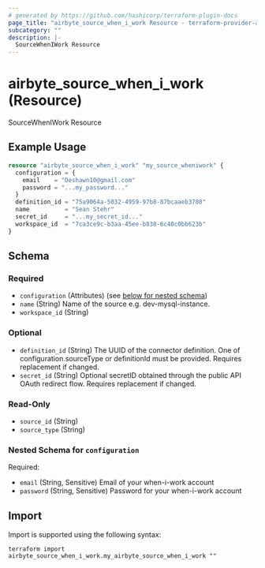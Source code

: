 ```yaml
---
# generated by https://github.com/hashicorp/terraform-plugin-docs
page_title: "airbyte_source_when_i_work Resource - terraform-provider-airbyte"
subcategory: ""
description: |-
  SourceWhenIWork Resource
---
```


# airbyte_source_when_i_work (Resource)

SourceWhenIWork Resource

## Example Usage

```terraform
resource "airbyte_source_when_i_work" "my_source_wheniwork" {
  configuration = {
    email    = "Deshawn10@gmail.com"
    password = "...my_password..."
  }
  definition_id = "75a9064a-5032-4959-97b8-87bcaaeb3780"
  name          = "Sean Stehr"
  secret_id     = "...my_secret_id..."
  workspace_id  = "7ca3ce9c-b3aa-45ee-b838-6c40c0bb623b"
}
```

<!-- schema generated by tfplugindocs -->
## Schema

### Required

- `configuration` (Attributes) (see [below for nested schema](#nestedatt--configuration))
- `name` (String) Name of the source e.g. dev-mysql-instance.
- `workspace_id` (String)

### Optional

- `definition_id` (String) The UUID of the connector definition. One of configuration.sourceType or definitionId must be provided. Requires replacement if changed.
- `secret_id` (String) Optional secretID obtained through the public API OAuth redirect flow. Requires replacement if changed.

### Read-Only

- `source_id` (String)
- `source_type` (String)

<a id="nestedatt--configuration"></a>
### Nested Schema for `configuration`

Required:

- `email` (String, Sensitive) Email of your when-i-work account
- `password` (String, Sensitive) Password for your when-i-work account

## Import

Import is supported using the following syntax:

```shell
terraform import airbyte_source_when_i_work.my_airbyte_source_when_i_work ""
```
